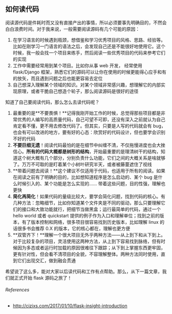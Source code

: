 ## 如何读代码

阅读源代码是件耗时而又没有直接产出的事情，所以必须要事先明确目的，不然会白白浪费时间。对于我来说，一般需要阅读源码有几个可能的原因：

1. 在学习语言的时候遇到瓶颈，想借鉴和学习优秀项目的风格、思路、经验等。比如在刚学习一门语言的语法之后，会发现自己还是不能很好地使用它。这个时候，我一般会找一个项目来练手，然后阅读一些优秀项目的代码来参考它们的实现
2. 工作中需要经常用到某个项目。比如你从事 web 开发， 经常使用 flask/Django 框架，熟悉它们的源码可以让你在使用的时候更能得心应手和有的放矢，而且遇到问题之后也能更容易去定位
3. 自己想深入理解某个领域的知识。对某个领域非常感兴趣，想理解它的内部实现原理，或者干脆自己想造个轮子，那么阅读源码是很好的途径

知道了自己要阅读代码，那么怎么去读代码呢？

1. 最重要的是**不要畏惧！**记得我刚开始工作的时候，总觉得那些项目都是非常优秀的人编写的高质量代码，自己可望不可即，还没有深入之前就认为自己肯定看不懂，更不用去修改代码了。但其实，只要是人写的代码就会有 bug，也会有可以改进的地方，要有好的心态：欣赏好的代码设计，但也要学会识别不好的代码
2. **不要巨细无遗**！阅读代码最怕的是在细节中纠缠不清，不仅拖慢进度也会大挫信心。**所有的代码大概都是树形的结构**，开始最重要的是理清树干的结构，知道这个树大概有几个部分，分别负责什么功能，它们之间的大概关系是啥就够了。万万不可取的是盯着某个小树叶研究半天，或者被藤蔓遮住了视线
3. **带着问题去阅读！**这个建议不仅适用于代码，也适用于所有的阅读。如果在阅读之前有了明确的目的，比如想知道程序是怎么启动的、某个 bug 是什么时候引入的、某个功能是怎么实现的…… 带着这些问题，目的性强，理解也更快
4. **简化再简化**！如果代码的量级比较大，要学会简化问题，找到代码的核心。有几种方法：忽略细节，比如你知道某个文件夹是不同的驱动，那么只要理解它们的接口和大致功能就行，把细节当做黑盒；运行最简单的代码，通过一个 hello world 或者 quickstart 提供的例子作为入口和理解单位；找到之前的版本，有了版本控制和网络，很多项目很容易找到历史版本，比如理解 linux 的话很多书会推荐 0.X 的版本，它的核心都在，理解也更方便
5. **双管齐下！**理解一个很大项目无外乎两种方法——从上到下和从下到上。对于比较复杂的项目，灵活使用这两种方法，从上到下容易找到脉络，但有时候因为多态或者运行时加载的原因很难往下跟踪；从下到上掌握东西更牢固，更有针对性，但会看不清项目的全貌，不容理解整体。两种方法同时使用，直到它们出现交汇，做到融会贯通

希望说了这么多，能对大家以后读代码和工作有点帮助。那么，从下一篇文章，我们就正式开始 flask 源码之旅了！



######  References
- http://cizixs.com/2017/01/10/flask-insight-introduction